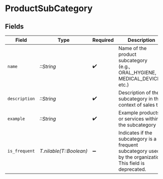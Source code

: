 # ProductSubCategory


## Fields

| Field                                                                                                      | Type                                                                                                       | Required                                                                                                   | Description                                                                                                |
| ---------------------------------------------------------------------------------------------------------- | ---------------------------------------------------------------------------------------------------------- | ---------------------------------------------------------------------------------------------------------- | ---------------------------------------------------------------------------------------------------------- |
| `name`                                                                                                     | *::String*                                                                                                 | :heavy_check_mark:                                                                                         | Name of the product subcategory<br/>            (e.g., ORAL_HYGIENE, MEDICAL_DEVICES, etc.)                |
| `description`                                                                                              | *::String*                                                                                                 | :heavy_check_mark:                                                                                         | Description of the subcategory in the context of sales tax                                                 |
| `example`                                                                                                  | *::String*                                                                                                 | :heavy_check_mark:                                                                                         | Example products or services within the subcategory                                                        |
| `is_frequent`                                                                                              | *T.nilable(T::Boolean)*                                                                                    | :heavy_minus_sign:                                                                                         | Indicates if the subcategory is a frequent subcategory used by the organization. This field is deprecated. |